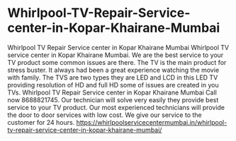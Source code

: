 # Whirlpool-TV-Repair-Service-center-in-Kopar-Khairane-Mumbai
Whirlpool TV Repair Service center in Kopar Khairane Mumbai Whirlpool TV service center in Kopar Khairane Mumbai. We are the best service to your TV product some common issues are there. The TV is the main product for stress buster. It always had been a great experience watching the movie with family. The TVS are two types they are LED and LCD in this LED TV providing resolution of HD and full HD some of issues are created in you TVs. Whirlpool TV Repair Service center in Kopar Khairane Mumbai Call now 8688821745. Our technician will solve very easily they provide best service to your TV product. Our most experienced technicians will provide the door to door services with low cost. We give our service to the customer for 24 hours. https://whirlpoolservicecentermumbai.in/whirlpool-tv-repair-service-center-in-kopar-khairane-mumbai/
